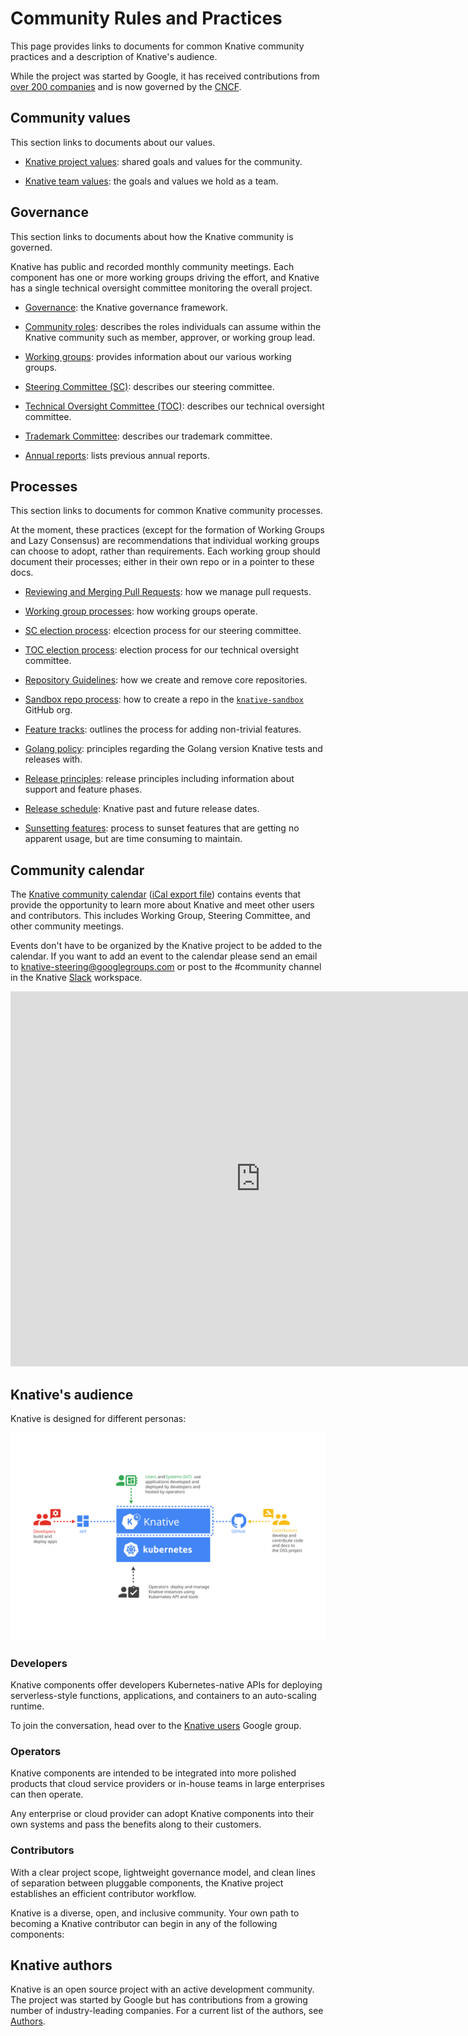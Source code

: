 # Community Rules and Practices

This page provides links to documents for common Knative community practices and
a description of Knative's audience.

While the project was started by Google, it has received contributions from [over 200 companies](https://knative.devstats.cncf.io/d/21/prs-authors-companies-table) and is now governed by the [CNCF](https://cncf.io/).

## Community values

This section links to documents about our values.

- [Knative project values](https://github.com/knative/community/blob/main/VALUES.md):
shared goals and values for the community.

- [Knative team values](https://github.com/knative/community/blob/main/TEAM-VALUES.md):
the goals and values we hold as a team.

## Governance

This section links to documents about how the Knative community is governed.

Knative has public and recorded monthly community meetings.  Each component has
one or more working groups driving the effort, and Knative has a single
technical oversight committee monitoring the overall project.

- [Governance](https://github.com/knative/community/blob/main/GOVERNANCE.md):
the Knative governance framework.

- [Community roles](https://github.com/knative/community/blob/main/ROLES.md):
describes the roles individuals can assume within the Knative community such as member, approver, or working group lead.

- [Working groups](https://github.com/knative/community/blob/main/working-groups/WORKING-GROUPS.md):
provides information about our various working groups.

- [Steering Committee (SC)](https://github.com/knative/community/blob/main/STEERING-COMMITTEE.md):
describes our steering committee.

- [Technical Oversight Committee (TOC)](https://github.com/knative/community/blob/main/TECH-OVERSIGHT-COMMITTEE.md):
describes our technical oversight committee.

- [Trademark Committee](https://github.com/knative/community/blob/main/TRADEMARK-COMMITTEE.md):
describes our trademark committee.

- [Annual reports](https://github.com/knative/community/tree/main/annual_reports):
lists previous annual reports.

## Processes

This section links to documents for common Knative community processes.

At the moment, these practices (except for the formation of Working Groups and Lazy Consensus) are recommendations that individual working groups can choose to adopt, rather than requirements.
Each working group should document their processes; either in their own repo or in a pointer to these docs.

- [Reviewing and Merging Pull Requests](https://github.com/knative/community/blob/main/REVIEWING.md):
how we manage pull requests.

- [Working group processes](https://github.com/knative/community/blob/main/mechanics/WORKING-GROUP-PROCESSES.md): how working groups operate.

- [SC election process](https://github.com/knative/community/blob/main/mechanics/SC.md):
elcection process for our steering committee.

- [TOC election process](https://github.com/knative/community/blob/main/mechanics/TOC.md):
election process for our technical oversight committee.

- [Repository Guidelines](https://github.com/knative/community/blob/main/REPOSITORY-GUIDELINES.md):
how we create and remove core repositories.

- [Sandbox repo process](https://github.com/knative/community/blob/main/mechanics/CREATING-A-SANDBOX-REPO.md):
how to create a repo in the [`knative-sandbox`](https://github.com/knative-sandbox) GitHub org.

- [Feature tracks](https://github.com/knative/community/blob/main/mechanics/FEATURE-TRACKS.md):
outlines the process for adding non-trivial features.

- [Golang policy](https://github.com/knative/community/blob/main/mechanics/GOLANG-POLICY.md):
principles regarding the Golang version Knative tests and releases with.

- [Release principles](https://github.com/knative/community/blob/main/mechanics/RELEASE-VERSIONING-PRINCIPLES.md#knative-release-principles):
release principles including information about support and feature phases.

- [Release schedule](https://github.com/knative/community/blob/main/mechanics/RELEASE-SCHEDULE.md):
Knative past and future release dates.

- [Sunsetting features](https://github.com/knative/community/blob/main/mechanics/SUNSETTING-FEATURES.md#knative-feature-sunsetting):
process to sunset features that are getting no apparent usage, but are time consuming to maintain.

## Community calendar

The [Knative community calendar](https://calendar.google.com/calendar/embed?src=knative.team_9q83bg07qs5b9rrslp5jor4l6s%40group.calendar.google.com) ([iCal export file](https://calendar.google.com/calendar/ical/knative.team_9q83bg07qs5b9rrslp5jor4l6s%40group.calendar.google.com/public/basic.ics))
contains events that provide the opportunity to learn more about Knative and meet other users and contributors. This includes Working Group, Steering Committee, and other community meetings.

Events don't have to be organized by the Knative project to be added to the calendar.
If you want to add an event to the calendar please send an email to
[knative-steering@googlegroups.com](mailto:knative-steering@googlegroups.com)
or post to the #community channel in the Knative [Slack](https://slack.knative.dev) workspace.

<iframe src="https://calendar.google.com/calendar/embed?src=knative.team_9q83bg07qs5b9rrslp5jor4l6s%40group.calendar.google.com&ctz=America%2FLos_Angeles" style="border: 0" width="800" height="600" frameborder="0" scrolling="no"></iframe>

## Knative's audience

Knative is designed for different personas:

![Diagram that displays different Audiences for Knative](images/knative-audience.svg)

### Developers

Knative components offer developers Kubernetes-native APIs for deploying
serverless-style functions, applications, and containers to an auto-scaling
runtime.

To join the conversation, head over to the
[Knative users](https://groups.google.com/d/forum/knative-users) Google group.

### Operators

Knative components are intended to be integrated into more polished products
that cloud service providers or in-house teams in large enterprises can then
operate.

Any enterprise or cloud provider can adopt Knative components into their own
systems and pass the benefits along to their customers.

### Contributors

With a clear project scope, lightweight governance model, and clean lines of
separation between pluggable components, the Knative project establishes an
efficient contributor workflow.

Knative is a diverse, open, and inclusive community.
Your own path to becoming a Knative contributor can begin in any of the
following components:

## Knative authors

Knative is an open source project with an active development community.
The project was started by Google but has contributions from a growing number of industry-leading companies.
For a current list of the authors, see [Authors](https://github.com/knative/serving/blob/main/AUTHORS).
